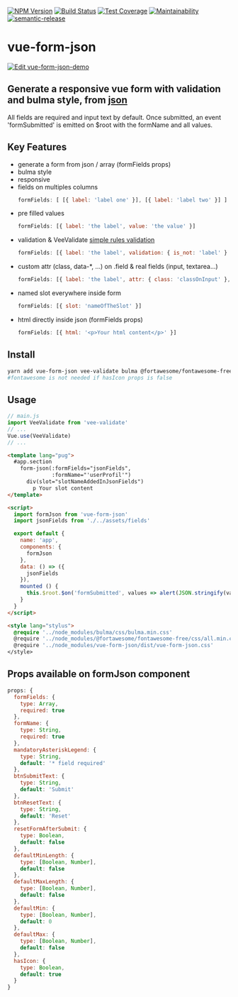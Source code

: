 [![NPM Version](https://img.shields.io/npm/v/vue-form-json.svg)](https://www.npmjs.com/package/vue-form-json)
[![Build Status](https://travis-ci.org/14nrv/vue-form-json.svg?branch=dev)](https://travis-ci.org/14nrv/vue-form-json)
[![Test Coverage](https://api.codeclimate.com/v1/badges/af5a15db118dac6343ab/test_coverage)](https://codeclimate.com/github/14nrv/vue-form-json/test_coverage)
[![Maintainability](https://api.codeclimate.com/v1/badges/af5a15db118dac6343ab/maintainability)](https://codeclimate.com/github/14nrv/vue-form-json/maintainability)
[![semantic-release](https://img.shields.io/badge/%20%20%F0%9F%93%A6%F0%9F%9A%80-semantic--release-e10079.svg)](https://github.com/semantic-release/semantic-release)

# vue-form-json

[![Edit vue-form-json-demo](https://codesandbox.io/static/img/play-codesandbox.svg)](https://codesandbox.io/s/74omp7n1mx?autoresize=1&hidenavigation=1&module=%2Fsrc%2FApp.vue&view=preview)

## Generate a responsive vue form with validation and bulma style, from [json](https://github.com/14nrv/vue-form-json/blob/master/src/components/Form/fields.json)
All fields are required and input text by default.
Once submitted, an event 'formSubmitted' is emitted on $root with the formName and all values.

## Key Features
* generate a form from json / array (formFields props)
* bulma style
* responsive
* fields on multiples columns
  ```js
  formFields: [ [{ label: 'label one' }], [{ label: 'label two' }] ]
  ```
* pre filled values
  ```js
  formFields: [{ label: 'the label', value: 'the value' }]
  ```
* validation & VeeValidate [simple rules validation](https://baianat.github.io/vee-validate/guide/rules.html)
  ```js
  formFields: [{ label: 'the label', validation: { is_not: 'label' } }]
  ```
* custom attr (class, data-*, ...) on .field & real fields (input, textarea...)
  ```js
  formFields: [{ label: 'the label', attr: { class: 'classOnInput' }, field: { attr: { class: 'classOnFieldClassName' } }}]
  ```
* named slot everywhere inside form
  ```js
  formFields: [{ slot: 'nameOfTheSlot' }]
  ```
* html directly inside json (formFields props)
  ```js
  formFields: [{ html: '<p>Your html content</p>' }]
  ```

## Install
```sh
yarn add vue-form-json vee-validate bulma @fortawesome/fontawesome-free
#fontawesome is not needed if hasIcon props is false
```

## Usage
```js
// main.js
import VeeValidate from 'vee-validate'
// ...
Vue.use(VeeValidate)
// ...
```

```html
<template lang="pug">
  #app.section
    form-json(:formFields="jsonFields",
              :formName="'userProfil'")
      div(slot="slotNameAddedInJsonFields")
        p Your slot content
</template>

<script>
  import formJson from 'vue-form-json'
  import jsonFields from './../assets/fields'

  export default {
    name: 'app',
    components: {
      formJson
    },
    data: () => ({
      jsonFields
    }),
    mounted () {
      this.$root.$on('formSubmitted', values => alert(JSON.stringify(values)))
    }
  }
</script>

<style lang="stylus">
  @require '../node_modules/bulma/css/bulma.min.css'
  @require '../node_modules/@fortawesome/fontawesome-free/css/all.min.css'
  @require '../node_modules/vue-form-json/dist/vue-form-json.css'
</style>
```

## Props available on formJson component
```js
props: {
  formFields: {
    type: Array,
    required: true
  },
  formName: {
    type: String,
    required: true
  },
  mandatoryAsteriskLegend: {
    type: String,
    default: '* field required'
  },
  btnSubmitText: {
    type: String,
    default: 'Submit'
  },
  btnResetText: {
    type: String,
    default: 'Reset'
  },
  resetFormAfterSubmit: {
    type: Boolean,
    default: false
  },
  defaultMinLength: {
    type: [Boolean, Number],
    default: false
  },
  defaultMaxLength: {
    type: [Boolean, Number],
    default: false
  },
  defaultMin: {
    type: [Boolean, Number],
    default: 0
  },
  defaultMax: {
    type: [Boolean, Number],
    default: false
  },
  hasIcon: {
    type: Boolean,
    default: true
  }
}
```
